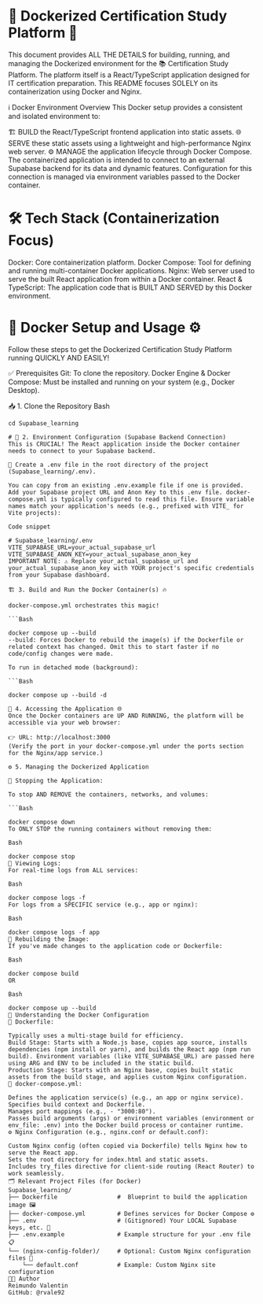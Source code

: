 # 🐳 Dockerized Certification Study Platform 🚀

This document provides ALL THE DETAILS for building, running, and managing the Dockerized environment for the 📚 Certification Study Platform. The platform itself is a React/TypeScript application designed for IT certification preparation. This README focuses SOLELY on its containerization using Docker and Nginx.

ℹ️ Docker Environment Overview
This Docker setup provides a consistent and isolated environment to:

🏗️ BUILD the React/TypeScript frontend application into static assets.
🌐 SERVE these static assets using a lightweight and high-performance Nginx web server.
⚙️ MANAGE the application lifecycle through Docker Compose.
The containerized application is intended to connect to an external Supabase backend for its data and dynamic features. Configuration for this connection is managed via environment variables passed to the Docker container.

# 🛠️ Tech Stack (Containerization Focus)
Docker: Core containerization platform.
Docker Compose: Tool for defining and running multi-container Docker applications.
Nginx: Web server used to serve the built React application from within a Docker container.
React & TypeScript: The application code that is BUILT AND SERVED by this Docker environment.

# 🚀 Docker Setup and Usage ⚙️
Follow these steps to get the Dockerized Certification Study Platform running QUICKLY AND EASILY!

✅ Prerequisites
Git: To clone the repository.
Docker Engine & Docker Compose: Must be installed and running on your system (e.g., Docker Desktop).

📥 1. Clone the Repository
Bash

```git clone https://github.com/rvale92/Supabase_learning.git
cd Supabase_learning

# 🔑 2. Environment Configuration (Supabase Backend Connection)
This is CRUCIAL! The React application inside the Docker container needs to connect to your Supabase backend.

📝 Create a .env file in the root directory of the project (Supabase_learning/.env).

You can copy from an existing .env.example file if one is provided.
Add your Supabase project URL and Anon Key to this .env file. docker-compose.yml is typically configured to read this file. Ensure variable names match your application's needs (e.g., prefixed with VITE_ for Vite projects):

Code snippet

# Supabase_learning/.env
VITE_SUPABASE_URL=your_actual_supabase_url
VITE_SUPABASE_ANON_KEY=your_actual_supabase_anon_key
IMPORTANT NOTE: ⚠️ Replace your_actual_supabase_url and your_actual_supabase_anon_key with YOUR project's specific credentials from your Supabase dashboard.

🏗️ 3. Build and Run the Docker Container(s) 🔥

docker-compose.yml orchestrates this magic!

```Bash

docker compose up --build
--build: Forces Docker to rebuild the image(s) if the Dockerfile or related context has changed. Omit this to start faster if no code/config changes were made.

To run in detached mode (background):

```Bash

docker compose up --build -d

🔗 4. Accessing the Application 🌐
Once the Docker containers are UP AND RUNNING, the platform will be accessible via your web browser:

👉 URL: http://localhost:3000
(Verify the port in your docker-compose.yml under the ports section for the Nginx/app service.)

⚙️ 5. Managing the Dockerized Application

🛑 Stopping the Application:

To stop AND REMOVE the containers, networks, and volumes:

```Bash

docker compose down
To ONLY STOP the running containers without removing them:

Bash

docker compose stop
📜 Viewing Logs:
For real-time logs from ALL services:

Bash

docker compose logs -f
For logs from a SPECIFIC service (e.g., app or nginx):

Bash

docker compose logs -f app
🔄 Rebuilding the Image:
If you've made changes to the application code or Dockerfile:

Bash

docker compose build
OR

Bash

docker compose up --build
🧠 Understanding the Docker Configuration
📄 Dockerfile:

Typically uses a multi-stage build for efficiency.
Build Stage: Starts with a Node.js base, copies app source, installs dependencies (npm install or yarn), and builds the React app (npm run build). Environment variables (like VITE_SUPABASE_URL) are passed here using ARG and ENV to be included in the static build.
Production Stage: Starts with an Nginx base, copies built static assets from the build stage, and applies custom Nginx configuration.
📄 docker-compose.yml:

Defines the application service(s) (e.g., an app or nginx service).
Specifies build context and Dockerfile.
Manages port mappings (e.g., - "3000:80").
Passes build arguments (args) or environment variables (environment or env_file: .env) into the Docker build process or container runtime.
⚙️ Nginx Configuration (e.g., nginx.conf or default.conf):

Custom Nginx config (often copied via Dockerfile) tells Nginx how to serve the React app.
Sets the root directory for index.html and static assets.
Includes try_files directive for client-side routing (React Router) to work seamlessly.
🗂️ Relevant Project Files (for Docker)
Supabase_learning/
├── Dockerfile                 #  Blueprint to build the application image 🖼️
├── docker-compose.yml         # Defines services for Docker Compose ⚙️
├── .env                       # (Gitignored) Your LOCAL Supabase keys, etc. 🔑
├── .env.example               # Example structure for your .env file 📋
└── (nginx-config-folder)/     # Optional: Custom Nginx configuration files 📄
    └── default.conf           # Example: Custom Nginx site configuration
👨‍💻 Author
Reimundo Valentin
GitHub: @rvale92
